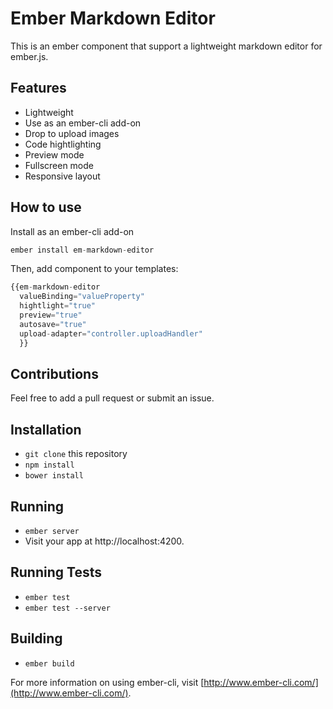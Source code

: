# Ember Markdown Editor  

This is an ember component that support a lightweight markdown editor for ember.js.  

## Features


* Lightweight  
* Use as an ember-cli add-on
* Drop to upload images
* Code hightlighting
* Preview mode
* Fullscreen mode
* Responsive layout

## How to use
Install as an ember-cli add-on

```js
ember install em-markdown-editor
```
Then, add component to your templates:  
```js
{{em-markdown-editor
  valueBinding="valueProperty"
  hightlight="true"
  preview="true"
  autosave="true"
  upload-adapter="controller.uploadHandler"
  }}
```
## Contributions
Feel free to add a pull request or submit an issue.  

## Installation

* `git clone` this repository
* `npm install`
* `bower install`

## Running

* `ember server`
* Visit your app at http://localhost:4200.

## Running Tests

* `ember test`
* `ember test --server`

## Building

* `ember build`

For more information on using ember-cli, visit [http://www.ember-cli.com/](http://www.ember-cli.com/).
